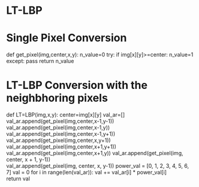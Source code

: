 # LT-LBP

# Single Pixel Conversion

def get_pixel(img,center,x,y):
    n_value=0
    try:
        if img[x][y]>=center:
            n_value=1
    except:
        pass
    return n_value

 # LT-LBP Conversion with the neighbhoring pixels   

def LT=LBP(img,x,y):
    center=img[x][y]
    val_ar=[]      
    val_ar.append(get_pixel(img,center,x-1,y-1)) 
    val_ar.append(get_pixel(img,center,x-1,y))
    val_ar.append(get_pixel(img,center,x-1,y+1)) 
    val_ar.append(get_pixel(img,center,x,y+1))
    val_ar.append(get_pixel(img,center,x+1,y+1)) 
    val_ar.append(get_pixel(img,center,x+1,y)) 
    val_ar.append(get_pixel(img, center, x + 1, y-1))  
    val_ar.append(get_pixel(img, center, x, y-1))
    power_val = [0, 1, 2, 3, 4, 5, 6, 7]
    val = 0
    for i in range(len(val_ar)):
        val += val_ar[i] * power_val[i]     
    return val
